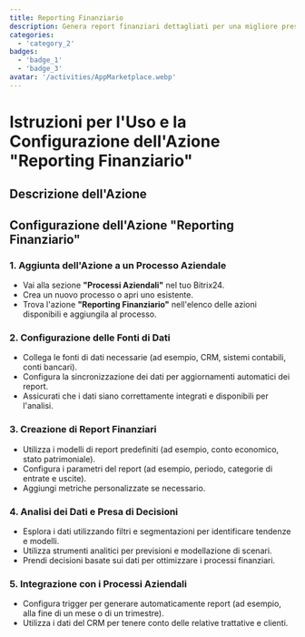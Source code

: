 ```yaml
---
title: Reporting Finanziario
description: Genera report finanziari dettagliati per una migliore presa di decisioni.
categories: 
  - 'category_2'
badges: 
  - 'badge_1'
  - 'badge_3'
avatar: '/activities/AppMarketplace.webp'
---
```

# Istruzioni per l'Uso e la Configurazione dell'Azione "Reporting Finanziario"

## Descrizione dell'Azione

## **Configurazione dell'Azione "Reporting Finanziario"**

### 1. Aggiunta dell'Azione a un Processo Aziendale
- Vai alla sezione **"Processi Aziendali"** nel tuo Bitrix24.
- Crea un nuovo processo o apri uno esistente.
- Trova l'azione **"Reporting Finanziario"** nell'elenco delle azioni disponibili e aggiungila al processo.

### 2. Configurazione delle Fonti di Dati
- Collega le fonti di dati necessarie (ad esempio, CRM, sistemi contabili, conti bancari).
- Configura la sincronizzazione dei dati per aggiornamenti automatici dei report.
- Assicurati che i dati siano correttamente integrati e disponibili per l'analisi.

### 3. Creazione di Report Finanziari
- Utilizza i modelli di report predefiniti (ad esempio, conto economico, stato patrimoniale).
- Configura i parametri del report (ad esempio, periodo, categorie di entrate e uscite).
- Aggiungi metriche personalizzate se necessario.

### 4. Analisi dei Dati e Presa di Decisioni
- Esplora i dati utilizzando filtri e segmentazioni per identificare tendenze e modelli.
- Utilizza strumenti analitici per previsioni e modellazione di scenari.
- Prendi decisioni basate sui dati per ottimizzare i processi finanziari.

### 5. Integrazione con i Processi Aziendali
- Configura trigger per generare automaticamente report (ad esempio, alla fine di un mese o di un trimestre).
- Utilizza i dati del CRM per tenere conto delle relative trattative e clienti.